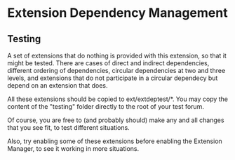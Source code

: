 # Extension Dependency Management

## Testing

A set of extensions that do nothing is provided with this extension, so that it might be tested.
There are cases of direct and indirect dependencies, different ordering of dependencies,
circular dependencies at two and three levels, and extensions that do not participate in
a circular dependecy but depend on an extension that does.

All these extensions should be copied to ext/extdeptest/*.  You may copy the content of the
"testing" folder directly to the root of your test forum.

Of course, you are free to (and probably should) make any and all changes that you see fit,
to test different situations.

Also, try enabling some of these extensions before enabling the Extension Manager, to see it 
working in more situations.
